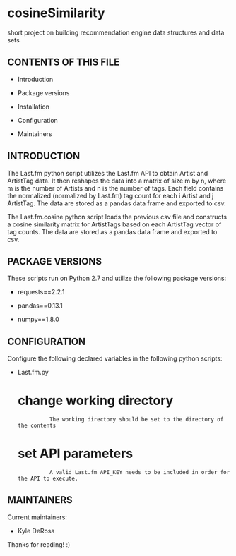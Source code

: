 cosineSimilarity
================

short project on building recommendation engine data structures and data sets

CONTENTS OF THIS FILE
---------------------
 

* Introduction
 
* Package versions
 
* Installation
 
* Configuration

* Maintainers



INTRODUCTION
----------------


The Last.fm python script utilizes the Last.fm API to obtain Artist and ArtistTag data. It then reshapes the data into a matrix of size m by n, where m is the number of Artists and n is the number of tags. Each field contains the normalized (normalized by Last.fm) tag count for each i Artist and j ArtistTag. The data are stored as a pandas data frame and exported to csv.

The Last.fm.cosine python script loads the previous csv file and constructs a cosine similarity matrix for ArtistTags based on each ArtistTag vector of tag counts. The data are stored as a pandas data frame and exported to csv.



PACKAGE VERSIONS
------------


These scripts run on Python 2.7 and utilize the following package versions:
 

* requests==2.2.1
 
* pandas==0.13.1

* numpy==1.8.0



CONFIGURATION
---------------
 

Configure the following declared variables in the following python scripts:

  

- Last.fm.py
      
	# change working directory
             	The working directory should be set to the directory of the contents
      
	# set API parameters
             	A valid Last.fm API_KEY needs to be included in order for the API to execute. 


MAINTAINERS
----------------



Current maintainers:
 * Kyle DeRosa





Thanks for reading! :) 

